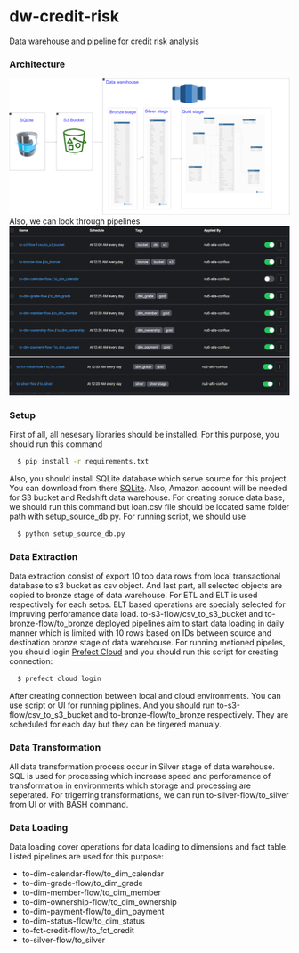# dw-credit-risk
Data warehouse and pipeline for credit risk analysis
### Architecture
![alt text](https://github.com/shahinyusifli/dw-credit-risk/blob/main/document/architecture.png)
Also, we can look through pipelines
![alt text](https://github.com/shahinyusifli/dw-credit-risk/blob/main/document/pipelines_part_1.png)
![alt text](https://github.com/shahinyusifli/dw-credit-risk/blob/main/document/pipelines_part_2.png)
### Setup
First of all, all nesesary libraries should be installed. For this purpose, you should run this command

```bash
  $ pip install -r requirements.txt
```
Also, you should install SQLite database which serve source for this project. You can download from there 
[SQLite](https://www.sqlite.org/draft/download.html). Also, Amazon account will be needed for S3 bucket and Redshift data warehouse. For creating soruce data base, we should run this command but loan.csv file should be located same folder path with setup_source_db.py. For running script, we should use 
```bash
  $ python setup_source_db.py
```
### Data Extraction
Data extraction consist of export 10 top data rows from local transactional database to s3 bucket as csv object. And last part, all selected objects are copied to bronze stage of data warehouse. For ETL and ELT is used respectively for each setps. ELT based operations are specialy selected for impruving perforamance data load. to-s3-flow/csv_to_s3_bucket and to-bronze-flow/to_bronze deployed pipelines aim to start data loading in daily manner which is limited with 10 rows based on IDs between source and destination bronze stage of data warehouse.
For running metioned pipeles, you should login [Prefect Cloud](https://www.prefect.io/cloud) and you should run this script for creating connection:
```bash
  $ prefect cloud login
```
After creating connection between local and cloud environments. You can use script or UI for running piplines. And you should run to-s3-flow/csv_to_s3_bucket and to-bronze-flow/to_bronze respectively. They are scheduled for each day but they can be tirgered manualy.
### Data Transformation
All data transformation process occur in Silver stage of data warehouse. SQL is used for processing which increase speed and perforamance of transformation in environments which storage and processing are seperated. For trigerring transformations, we can run to-silver-flow/to_silver from UI or with BASH command. 

### Data Loading
Data loading cover operations for data loading to dimensions and fact table. Listed pipelines are used for this purpose:
- to-dim-calendar-flow/to_dim_calendar
- to-dim-grade-flow/to_dim_grade
- to-dim-member-flow/to_dim_member
- to-dim-ownership-flow/to_dim_ownership
- to-dim-payment-flow/to_dim_payment
- to-dim-status-flow/to_dim_status
- to-fct-credit-flow/to_fct_credit
- to-silver-flow/to_silver